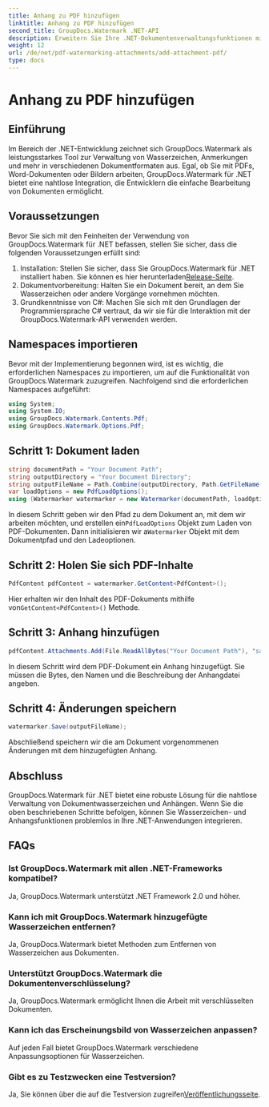 ```yaml
---
title: Anhang zu PDF hinzufügen
linktitle: Anhang zu PDF hinzufügen
second_title: GroupDocs.Watermark .NET-API
description: Erweitern Sie Ihre .NET-Dokumentenverwaltungsfunktionen mit GroupDocs.Watermark für eine nahtlose Wasserzeichen- und Anhangsverarbeitung.
weight: 12
url: /de/net/pdf-watermarking-attachments/add-attachment-pdf/
type: docs
---
```

# Anhang zu PDF hinzufügen

## Einführung
Im Bereich der .NET-Entwicklung zeichnet sich GroupDocs.Watermark als leistungsstarkes Tool zur Verwaltung von Wasserzeichen, Anmerkungen und mehr in verschiedenen Dokumentformaten aus. Egal, ob Sie mit PDFs, Word-Dokumenten oder Bildern arbeiten, GroupDocs.Watermark für .NET bietet eine nahtlose Integration, die Entwicklern die einfache Bearbeitung von Dokumenten ermöglicht.
## Voraussetzungen
Bevor Sie sich mit den Feinheiten der Verwendung von GroupDocs.Watermark für .NET befassen, stellen Sie sicher, dass die folgenden Voraussetzungen erfüllt sind:
1.  Installation: Stellen Sie sicher, dass Sie GroupDocs.Watermark für .NET installiert haben. Sie können es hier herunterladen[Release-Seite](https://releases.groupdocs.com/Watermark/net/).
2. Dokumentvorbereitung: Halten Sie ein Dokument bereit, an dem Sie Wasserzeichen oder andere Vorgänge vornehmen möchten.
3. Grundkenntnisse von C#: Machen Sie sich mit den Grundlagen der Programmiersprache C# vertraut, da wir sie für die Interaktion mit der GroupDocs.Watermark-API verwenden werden.

## Namespaces importieren
Bevor mit der Implementierung begonnen wird, ist es wichtig, die erforderlichen Namespaces zu importieren, um auf die Funktionalität von GroupDocs.Watermark zuzugreifen. Nachfolgend sind die erforderlichen Namespaces aufgeführt:
```csharp
using System;
using System.IO;
using GroupDocs.Watermark.Contents.Pdf;
using GroupDocs.Watermark.Options.Pdf;
```
## Schritt 1: Dokument laden
```csharp
string documentPath = "Your Document Path";
string outputDirectory = "Your Document Directory";
string outputFileName = Path.Combine(outputDirectory, Path.GetFileName(documentPath));
var loadOptions = new PdfLoadOptions();
using (Watermarker watermarker = new Watermarker(documentPath, loadOptions))
```
 In diesem Schritt geben wir den Pfad zu dem Dokument an, mit dem wir arbeiten möchten, und erstellen ein`PdfLoadOptions` Objekt zum Laden von PDF-Dokumenten. Dann initialisieren wir a`Watermarker` Objekt mit dem Dokumentpfad und den Ladeoptionen.
## Schritt 2: Holen Sie sich PDF-Inhalte
```csharp
PdfContent pdfContent = watermarker.GetContent<PdfContent>();
```
 Hier erhalten wir den Inhalt des PDF-Dokuments mithilfe von`GetContent<PdfContent>()` Methode.
## Schritt 3: Anhang hinzufügen
```csharp
pdfContent.Attachments.Add(File.ReadAllBytes("Your Document Path"), "sample doc", "sample doc as attachment");
```
In diesem Schritt wird dem PDF-Dokument ein Anhang hinzugefügt. Sie müssen die Bytes, den Namen und die Beschreibung der Anhangdatei angeben.
## Schritt 4: Änderungen speichern
```csharp
watermarker.Save(outputFileName);
```
Abschließend speichern wir die am Dokument vorgenommenen Änderungen mit dem hinzugefügten Anhang.

## Abschluss
GroupDocs.Watermark für .NET bietet eine robuste Lösung für die nahtlose Verwaltung von Dokumentwasserzeichen und Anhängen. Wenn Sie die oben beschriebenen Schritte befolgen, können Sie Wasserzeichen- und Anhangsfunktionen problemlos in Ihre .NET-Anwendungen integrieren.
## FAQs
### Ist GroupDocs.Watermark mit allen .NET-Frameworks kompatibel?
Ja, GroupDocs.Watermark unterstützt .NET Framework 2.0 und höher.
### Kann ich mit GroupDocs.Watermark hinzugefügte Wasserzeichen entfernen?
Ja, GroupDocs.Watermark bietet Methoden zum Entfernen von Wasserzeichen aus Dokumenten.
### Unterstützt GroupDocs.Watermark die Dokumentenverschlüsselung?
Ja, GroupDocs.Watermark ermöglicht Ihnen die Arbeit mit verschlüsselten Dokumenten.
### Kann ich das Erscheinungsbild von Wasserzeichen anpassen?
Auf jeden Fall bietet GroupDocs.Watermark verschiedene Anpassungsoptionen für Wasserzeichen.
### Gibt es zu Testzwecken eine Testversion?
 Ja, Sie können über die auf die Testversion zugreifen[Veröffentlichungsseite](https://releases.groupdocs.com/).